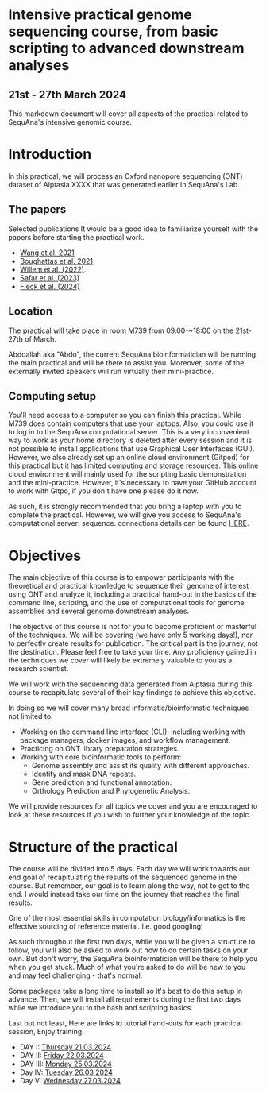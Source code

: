 # Intensive practical genome sequencing course, from basic scripting to advanced downstream analyses
## 21st - 27th March 2024

This markdown document will cover all aspects of the practical related to SequAna's intensive genomic course.

# Introduction
In this practical, we will process an Oxford nanopore sequencing (ONT) dataset of Aiptasia XXXX that was generated earlier in SequAna's Lab.

## The papers
Selected publications It would be a good idea to familiarize yourself with the papers before starting the practical work.
- [Wang et al. 2021](https://www.nature.com/articles/s41587-021-01108-x)
- [Boughattas et al. 2021](https://onlinelibrary.wiley.com/doi/10.1002/ece3.8447)
- [Willem et al. (2022)](https://onlinelibrary.wiley.com/doi/10.1111/tpj.15690).
- [Safar et al. (2023)](https://bmcbiotechnol.biomedcentral.com/articles/10.1186/s12896-023-00797-3)
- [Fleck et al. (2024)](https://www.nature.com/articles/s42003-023-05748-4)
## Location
The practical will take place in room M739 from 09.00-~18:00 on the 21st-27th of March. 

Abdoallah aka "Abdo", the current SequAna bioinformatician will be running the main practical and will be there to assist you. Moreover, some of the externally invited speakers will run virtually their mini-practice.

## Computing setup
You'll need access to a computer so you can finish this practical. While M739 does contain computers that use your laptops. Also, you could use it to log in to the
SequAna computational server. This is a very inconvenient way to work as your home directory is deleted after every session and it is not possible to install applications that use Graphical User Interfaces (GUI). However, we also already set up an online cloud environment (Gitpod) for this practical but it has limited computing and storage resources. This online cloud environment will mainly used for the scripting basic demonstration and the mini-practice. However, it's necessary to have your GitHub account to work with Gitpo, if you don't have one please do it now.

As such, it is strongly recommended that you bring a laptop with you to complete the practical. However, we will give you access to SequAna's computational server: sequence. connections details can be found [HERE](https://github.com/SequAna-Ukon/SequAna_course2024/wiki/Connecting-to-SequAna's-computational-server:-sequana).

# Objectives

The main objective of this course is to empower participants with the theoretical and practical knowledge to sequence their genome of interest using ONT and analyze it, including a practical hand-out in the basics of the command line, scripting, and the use of computational tools for genome assemblies and several genome downstream analyses. 

The objective of this course is not for you to become proficient or masterful of the techniques. We will be covering (we have only 5 working days!), nor to perfectly create results for publication. The critical part is the journey, not the destination. Please feel free to take your time. Any proficiency gained in the techniques we cover will likely be extremely valuable to you as a research scientist.

We will work with the sequencing data generated from Aiptasia during this course to recapitulate several of their key findings to achieve this objective.

In doing so we will cover many broad informatic/bioinformatic techniques not limited to:

- Working on the command line interface (CLI), including working with package managers, docker images, and workflow management.
- Practicing on ONT library preparation strategies.
- Working with core bioinformatic tools to perform:
    - Genome assembly and assist its quality with different approaches.
    - Identify and mask DNA repeats.
    - Gene prediction and functional annotation.
    - Orthology Prediction and Phylogenetic Analysis.


We will provide resources for all topics we cover and you are encouraged to look at these
resources if you wish to further your knowledge of the topic.

# Structure of the practical
The course will be divided into 5 days. Each day we will work towards our end goal of recapitulating the results of the sequenced genome in the course. But remember, our goal is to learn along the way, not to get to the end. I would instead take our time on the journey that reaches the final results.

One of the most essential skills in computation biology/informatics is the effective
sourcing of reference material. I.e. good googling!

As such throughout the first two days, while you will be given a structure to follow, you will also be asked to work out how to do certain tasks on your own.
But don't worry, the SequAna bioinformatician will be there to help you when you get stuck. Much of what you're asked to do will be new to you and may feel challenging - that's normal.

Some packages take a long time to install so it's best to do this setup in advance. Then, we will install all requirements during the first two days while we introduce you to the bash and scripting basics. 

Last but not least, Here are links to tutorial hand-outs for each practical session, Enjoy training.


- DAY I: [Thursday 21.03.2024](https://github.com/SequAna-Ukon/SequAna_course2024/wiki/Day-I:-Thursday-21.03.2024)
- DAY II: [Friday 22.03.2024](https://github.com/SequAna-Ukon/SequAna_course2024/wiki/Day-II:-Friday-22.03.2024)
- DAY III: [Monday 25.03.2024](https://github.com/SequAna-Ukon/SequAna_course2024/wiki/Day-III:-Monday-25.03.2024)
- Day IV: [Tuesday 26.03.2024](https://github.com/SequAna-Ukon/SequAna_course2024/wiki/Day-IV:-Tuesday-26.03.2024)
- Day V: [Wednesday 27.03.2024](https://github.com/SequAna-Ukon/SequAna_course2024/wiki/Day-V:-Wednesday-27.03.2024)

